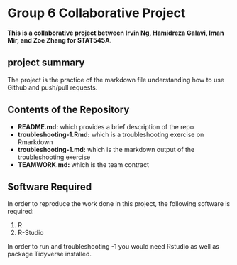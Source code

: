 # Group 6 Collaborative Project 

**This is a collaborative project between Irvin Ng, Hamidreza Galavi, Iman Mir, and Zoe Zhang for STAT545A.**

## project summary
The project is the practice of the markdown file understanding how to use Github and push/pull requests. 




## Contents of the Repository
* **README.md:** which provides a brief description of the repo
* **troubleshooting-1.Rmd:** which is a troubleshooting exercise on Rmarkdown
* **troubleshooting-1.md:** which is the markdown output of the troubleshooting exercise
* **TEAMWORK.md:** which is the team contract

## Software Required
In order to reproduce the work done in this project, the following software is required:
1. R
2. R-Studio

In order to run and troubleshooting -1 you would need Rstudio as well as package Tidyverse installed.
